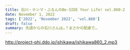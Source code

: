 ```yaml
---
title: 石川・ホンマ・ぶるんのBe-SIDE Your Life! vol.860-2
date: November 1, 2022
tags: ['2022', 'November 2022', 'vol.860']
draft: false
summary: 先週からの石川さんは…？まさかの配慮で…
---
```


http://project-phi.ddo.jp/ishikawa/ishikawa860_2.mp3
